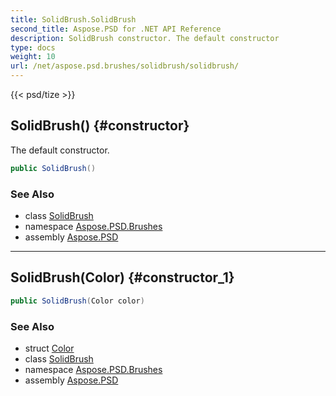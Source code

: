 ```yaml
---
title: SolidBrush.SolidBrush
second_title: Aspose.PSD for .NET API Reference
description: SolidBrush constructor. The default constructor
type: docs
weight: 10
url: /net/aspose.psd.brushes/solidbrush/solidbrush/
---
```

{{< psd/tize >}}
## SolidBrush() {#constructor}

The default constructor.

```csharp
public SolidBrush()
```

### See Also

* class [SolidBrush](../)
* namespace [Aspose.PSD.Brushes](../../solidbrush/)
* assembly [Aspose.PSD](../../../)

---

## SolidBrush(Color) {#constructor_1}

```csharp
public SolidBrush(Color color)
```

### See Also

* struct [Color](../../../aspose.psd/color/)
* class [SolidBrush](../)
* namespace [Aspose.PSD.Brushes](../../solidbrush/)
* assembly [Aspose.PSD](../../../)


